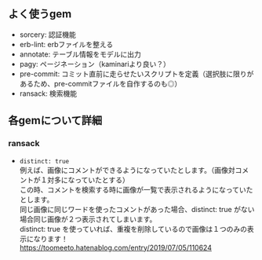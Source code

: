 ## よく使うgem
- sorcery: 認証機能
- erb-lint: erbファイルを整える
- annotate: テーブル情報をモデルに出力
- pagy: ページネーション（kaminariより良い？）
- pre-commit: コミット直前に走らせたいスクリプトを定義（選択肢に限りがあるため、pre-commitファイルを自作するのも◎）
- ransack: 検索機能


## 各gemについて詳細

### ransack
- `distinct: true`  
  例えば、画像にコメントができるようになっていたとします。（画像対コメントが１対多になっていたとする）  
  この時、コメントを検索する時に画像が一覧で表示されるようになっていたとします。  
  同じ画像に同じワードを使ったコメントがあった場合、distinct: true がない場合同じ画像が２つ表示されてしまいます。  
  distinct: true を使っていれば、重複を削除しているので画像は１つのみの表示になります！  
  https://toomeeto.hatenablog.com/entry/2019/07/05/110624
